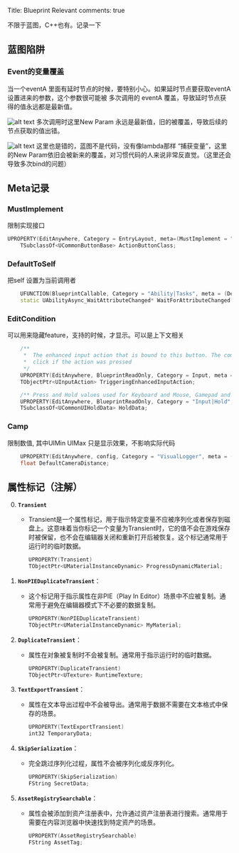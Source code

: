 Title:  Blueprint Relevant
comments: true

不限于蓝图，C++也有。记录一下

## 蓝图陷阱

### Event的变量覆盖
当一个eventA 里面有延时节点的时候，要特别小心。如果延时节点要获取eventA 设置进来的参数，这个参数很可能被 多次调用的 eventA 覆盖，导致延时节点获得的值永远都是最新值。

![alt text](../../assets/images/BluePrint_image.png)
多次调用时这里New Param 永远是最新值，旧的被覆盖，导致后续的节点获取的值出错。

![alt text](../../assets/images/BluePrint_image-1.png)
这里也是错的，蓝图不是代码，没有像lambda那样 “捕获变量”，这里的New Param依旧会被新来的覆盖，对习惯代码的人来说非常反直觉。（这里还会导致多次bind的问题）


## Meta记录

### MustImplement
限制实现接口
``` cpp
UPROPERTY(EditAnywhere, Category = EntryLayout, meta=(MustImplement = "/Script/CommonUI.CommonBoundActionButtonInterface"))
	TSubclassOf<UCommonButtonBase> ActionButtonClass;

```
### DefaultToSelf
把self 设置为当前调用者
``` cpp
	UFUNCTION(BlueprintCallable, Category = "Ability|Tasks", meta = (DefaultToSelf = "TargetActor", BlueprintInternalUseOnly = "TRUE"))
	static UAbilityAsync_WaitAttributeChanged* WaitForAttributeChanged(AActor* TargetActor, FGameplayAttribute Attribute, bool OnlyTriggerOnce = false)

```
### EditCondition

可以用来隐藏feature，支持的时候，才显示。可以是上下文相关
```cpp
	/** 
	 *	The enhanced input action that is bound to this button. The common input manager will trigger this button to 
	 *	click if the action was pressed 
	 */
	UPROPERTY(EditAnywhere, BlueprintReadOnly, Category = Input, meta = (EditCondition = "CommonInput.CommonInputSettings.IsEnhancedInputSupportEnabled", EditConditionHides))
	TObjectPtr<UInputAction> TriggeringEnhancedInputAction;

    /** Press and Hold values used for Keyboard and Mouse, Gamepad and Touch, depending on the current input type */
	UPROPERTY(EditAnywhere, BlueprintReadOnly, Category = "Input|Hold", meta = (EditCondition="bRequiresHold", ExposeOnSpawn = true))
	TSubclassOf<UCommonUIHoldData> HoldData;
```

### Camp
限制数值, 其中UIMin UIMax 只是显示效果，不影响实际代码
``` cpp
	UPROPERTY(EditAnywhere, config, Category = "VisualLogger", meta = (ClampMin = "10", ClampMax = "1000", UIMin = "10", UIMax = "1000"))
	float DefaultCameraDistance;

```


## 属性标记（注解）

0. **`Transient`**
    - Transient是一个属性标记，用于指示特定变量不应被序列化或者保存到磁盘上。这意味着当你标记一个变量为Transient时，它的值不会在游戏保存时被保留，也不会在编辑器关闭和重新打开后被恢复。这个标记通常用于运行时的临时数据。
        ```cpp
        UPROPERTY(Transient)
        TObjectPtr<UMaterialInstanceDynamic> ProgressDynamicMaterial;
        ```

1. **`NonPIEDuplicateTransient`**：
   - 这个标记用于指示属性在非PIE（Play In Editor）场景中不应被复制。通常用于避免在编辑器模式下不必要的数据复制。
   
     ```cpp
     UPROPERTY(NonPIEDuplicateTransient)
     TObjectPtr<UMaterialInstanceDynamic> MyMaterial;
     ```

2. **`DuplicateTransient`**：
   - 属性在对象被复制时不会被复制。通常用于指示运行时的临时数据。
   
     ```cpp
     UPROPERTY(DuplicateTransient)
     TObjectPtr<UTexture> RuntimeTexture;
     ```

3. **`TextExportTransient`**：
   - 属性在文本导出过程中不会被导出。通常用于数据不需要在文本格式中保存的场景。
   
     ```cpp
     UPROPERTY(TextExportTransient)
     int32 TemporaryData;
     ```

4. **`SkipSerialization`**：
   - 完全跳过序列化过程，属性不会被序列化或反序列化。
   
     ```cpp
     UPROPERTY(SkipSerialization)
     FString SecretData;
     ```

5. **`AssetRegistrySearchable`**：
   - 属性会被添加到资产注册表中，允许通过资产注册表进行搜索。通常用于需要在内容浏览器中快速找到特定资产的场景。
   
     ```cpp
     UPROPERTY(AssetRegistrySearchable)
     FString AssetTag;
     ```